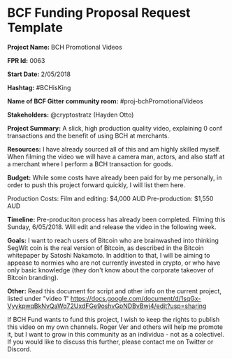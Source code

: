 
# BCF Funding Proposal Request Template

**Project Name:**
BCH Promotional Videos

**FPR Id:**
0063

**Start Date:**
2/05/2018

**Hashtag:**
#BCHisKing

**Name of BCF Gitter community room:**
#proj-bchPromotionalVideos

**Stakeholders:**
@cryptostratz (Hayden Otto)

**Project Summary:**
A slick, high production quality video, explaining 0 conf transactions and the benefit of using BCH at merchants.

**Resources:**
I have already sourced all of this and am highly skilled myself. When filming the video we will have a camera man, actors, and also staff at a merchant where I perform a BCH transaction for goods.

**Budget:**
While some costs have already been paid for by me personally, in order to push this project forward quickly, I will list them here.

Production Costs: 
Film and editing: $4,000 AUD
Pre-production: $1,550 AUD



**Timeline:**
Pre-produciton process has already been completed. Filming this Sunday, 6/05/2018. Will edit and release the video in the following week. 

**Goals:**
I want to reach users of Bitcoin who are brainwashed into thinking SegWit coin is the real version of Bitcoin, as described in the Bitcoin whitepaper by Satoshi Nakamoto. In addition to that, I will be aiming to appease to normies who are not currently invested in crypto, or who have only basic knowledge (they don&#39;t know about the corporate takeover of Bitcoin branding). 

**Other:**
Read this document for script and other info on the current project, listed under &quot;video 1&quot; 
https://docs.google.com/document/d/1sqGx-VyykpwqBkNvQaWq72UxdFGe9oshvGpNDBvBwj4/edit?usp=sharing

If BCH Fund wants to fund this project, I wish to keep the rights to publish this video on my own channels. Roger Ver and others will help me promote it, but I want to grow in this community as an individua - not as a colectivel. If you would like to discuss this further, please contact me on Twitter or Discord. 
